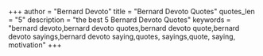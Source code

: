 +++
author = "Bernard Devoto"
title = "Bernard Devoto Quotes"
quotes_len = "5"
description = "the best 5 Bernard Devoto Quotes"
keywords = "bernard devoto,bernard devoto quotes,bernard devoto quote,bernard devoto sayings,bernard devoto saying,quotes, sayings,quote, saying, motivation"
+++
